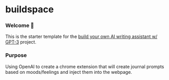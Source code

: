 # buildspace 
### Welcome 👋
This is the starter template for the [build your own AI writing assistant w/ GPT-3](https://buildspace.so/builds/ai-writer) project. 

### **Purpose**
Using OpenAI to create a chrome extension that will create journal prompts based on moods/feelings and inject them into the webpage.
